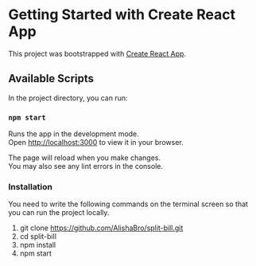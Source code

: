 # Getting Started with Create React App

This project was bootstrapped with [Create React App](https://github.com/facebook/create-react-app).

## Available Scripts

In the project directory, you can run:

### `npm start`

Runs the app in the development mode.\
Open [http://localhost:3000](http://localhost:3000) to view it in your browser.

The page will reload when you make changes.\
You may also see any lint errors in the console.

### Installation

You need to write the following commands on the terminal screen so that you can run the project locally.

1. git clone https://github.com/AlishaBro/split-bill.git
2. cd split-bill
3. npm install
4. npm start




